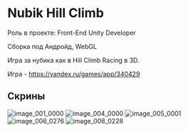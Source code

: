 # Nubik Hill Climb

Роль в проекте: Front-End Unity Developer

Сборка под Андройд, WebGL

Игра за нубика как в Hill Climb Racing в 3D.

Игра - https://yandex.ru/games/app/340429

## Скрины

![image_001_0000](https://github.com/user-attachments/assets/94913da6-e51e-4e46-9faa-f8804df0fca1)
![image_004_0000](https://github.com/user-attachments/assets/e022c0b2-38f5-407c-9018-890ce893b54b)
![image_005_0001](https://github.com/user-attachments/assets/ca28f533-192d-47f6-b1f2-8a3d8dd13c15)
![image_006_0276](https://github.com/user-attachments/assets/f0515b99-dd6a-44d0-855e-b688e26edd85)
![image_008_0228](https://github.com/user-attachments/assets/54ad5b91-9560-49c3-87af-5a7ff6c490d0)


